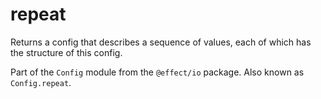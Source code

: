 # repeat

Returns a config that describes a sequence of values, each of which has the
structure of this config.

Part of the `Config` module from the `@effect/io` package. Also known as `Config.repeat`.

